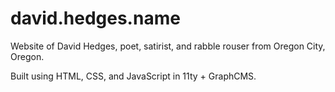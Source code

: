 # david.hedges.name

Website of David Hedges, poet, satirist, and rabble rouser from Oregon City, Oregon.

Built using HTML, CSS, and JavaScript in 11ty + GraphCMS.
